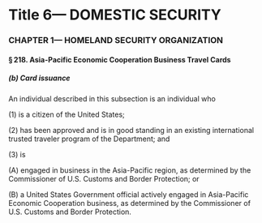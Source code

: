 
# Title 6— DOMESTIC SECURITY
### CHAPTER 1— HOMELAND SECURITY ORGANIZATION
#### § 218. Asia-Pacific Economic Cooperation Business Travel Cards
##### (b) Card issuance

An individual described in this subsection is an individual who

(1) is a citizen of the United States;

(2) has been approved and is in good standing in an existing international trusted traveler program of the Department; and

(3) is

(A) engaged in business in the Asia-Pacific region, as determined by the Commissioner of U.S. Customs and Border Protection; or

(B) a United States Government official actively engaged in Asia-Pacific Economic Cooperation business, as determined by the Commissioner of U.S. Customs and Border Protection.
